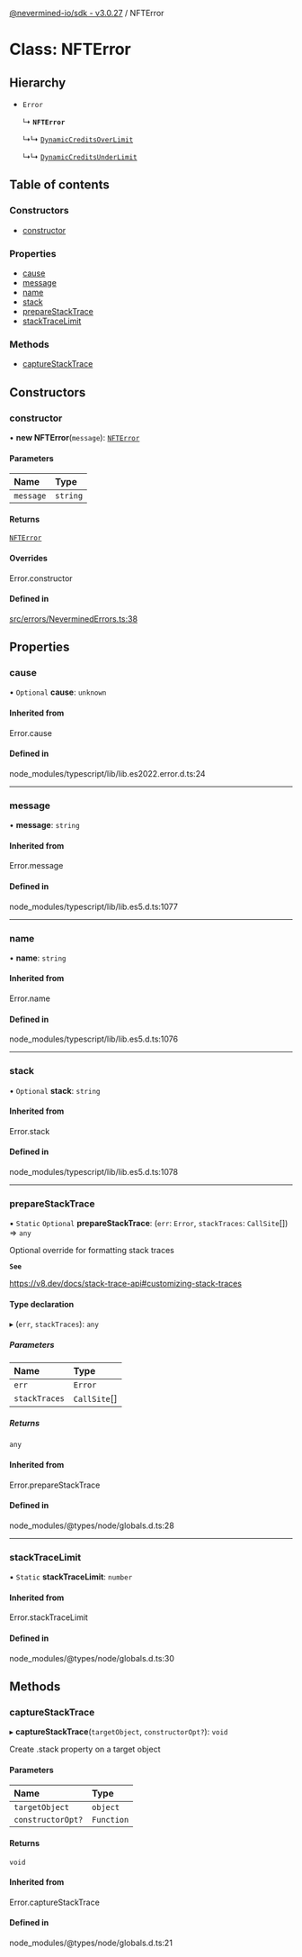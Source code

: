 [@nevermined-io/sdk - v3.0.27](../code-reference.md) / NFTError

# Class: NFTError

## Hierarchy

- `Error`

  ↳ **`NFTError`**

  ↳↳ [`DynamicCreditsOverLimit`](DynamicCreditsOverLimit.md)

  ↳↳ [`DynamicCreditsUnderLimit`](DynamicCreditsUnderLimit.md)

## Table of contents

### Constructors

- [constructor](NFTError.md#constructor)

### Properties

- [cause](NFTError.md#cause)
- [message](NFTError.md#message)
- [name](NFTError.md#name)
- [stack](NFTError.md#stack)
- [prepareStackTrace](NFTError.md#preparestacktrace)
- [stackTraceLimit](NFTError.md#stacktracelimit)

### Methods

- [captureStackTrace](NFTError.md#capturestacktrace)

## Constructors

### constructor

• **new NFTError**(`message`): [`NFTError`](NFTError.md)

#### Parameters

| Name      | Type     |
| :-------- | :------- |
| `message` | `string` |

#### Returns

[`NFTError`](NFTError.md)

#### Overrides

Error.constructor

#### Defined in

[src/errors/NeverminedErrors.ts:38](https://github.com/nevermined-io/sdk-js/blob/f599b9c0f902236d2a6752e5156929cf2207e660/src/errors/NeverminedErrors.ts#L38)

## Properties

### cause

• `Optional` **cause**: `unknown`

#### Inherited from

Error.cause

#### Defined in

node_modules/typescript/lib/lib.es2022.error.d.ts:24

---

### message

• **message**: `string`

#### Inherited from

Error.message

#### Defined in

node_modules/typescript/lib/lib.es5.d.ts:1077

---

### name

• **name**: `string`

#### Inherited from

Error.name

#### Defined in

node_modules/typescript/lib/lib.es5.d.ts:1076

---

### stack

• `Optional` **stack**: `string`

#### Inherited from

Error.stack

#### Defined in

node_modules/typescript/lib/lib.es5.d.ts:1078

---

### prepareStackTrace

▪ `Static` `Optional` **prepareStackTrace**: (`err`: `Error`, `stackTraces`: `CallSite`[]) => `any`

Optional override for formatting stack traces

**`See`**

https://v8.dev/docs/stack-trace-api#customizing-stack-traces

#### Type declaration

▸ (`err`, `stackTraces`): `any`

##### Parameters

| Name          | Type         |
| :------------ | :----------- |
| `err`         | `Error`      |
| `stackTraces` | `CallSite`[] |

##### Returns

`any`

#### Inherited from

Error.prepareStackTrace

#### Defined in

node_modules/@types/node/globals.d.ts:28

---

### stackTraceLimit

▪ `Static` **stackTraceLimit**: `number`

#### Inherited from

Error.stackTraceLimit

#### Defined in

node_modules/@types/node/globals.d.ts:30

## Methods

### captureStackTrace

▸ **captureStackTrace**(`targetObject`, `constructorOpt?`): `void`

Create .stack property on a target object

#### Parameters

| Name              | Type       |
| :---------------- | :--------- |
| `targetObject`    | `object`   |
| `constructorOpt?` | `Function` |

#### Returns

`void`

#### Inherited from

Error.captureStackTrace

#### Defined in

node_modules/@types/node/globals.d.ts:21
